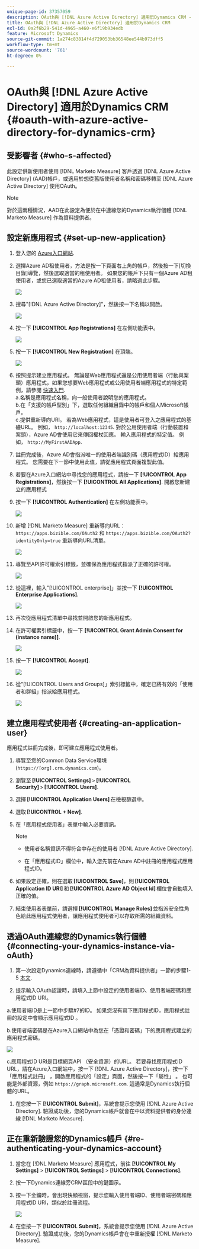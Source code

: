 ```yaml
---
unique-page-id: 37357059
description: OAuth與 [!DNL Azure Active Directory] 適用於Dynamics CRM - [!DNL Marketo Measure]
title: OAuth與 [!DNL Azure Active Directory] 適用於Dynamics CRM
exl-id: 0a2f6b29-541d-4965-a460-e6f19b934edb
feature: Microsoft Dynamics
source-git-commit: 1a274c83814f4d729053bb36548ee544b973dff5
workflow-type: tm+mt
source-wordcount: '761'
ht-degree: 0%

---
```


# OAuth與 [!DNL Azure Active Directory] 適用於Dynamics CRM {#oauth-with-azure-active-directory-for-dynamics-crm}

## 受影響者 {#who-s-affected}

此設定供新使用者使用 [!DNL Marketo Measure] 客戶透過 [!DNL Azure Active Directory] (AAD)帳戶，或適用於想從舊版使用者名稱和密碼移轉至 [!DNL Azure Active Directory] 使用OAuth。

>[!NOTE]
>
>對於這兩種情況，AAD在此設定為便於在中連線您的Dynamics執行個體 [!DNL Marketo Measure] 作為資料提供者。

## 設定新應用程式 {#set-up-new-application}

1. 登入您的 [Azure入口網站](https://portal.azure.com/#home).

1. 選擇Azure AD租使用者，方法是按一下頁面右上角的帳戶，然後按一下[切換目錄]導覽，然後選取適當的租使用者。 如果您的帳戶下只有一個Azure AD租使用者，或您已選取適當的Azure AD租使用者，請略過此步驟。

   ![](assets/setup-2.png)

1. 搜尋&quot;[!DNL Azure Active Directory]&quot;，然後按一下名稱以開啟。

   ![](assets/setup-3.png)

1. 按一下 **[!UICONTROL App Registrations]** 在左側功能表中。

   ![](assets/setup-4.png)

1. 按一下 **[!UICONTROL New Registration]** 在頂端。

   ![](assets/setup-5.png)

1. 按照提示建立應用程式。 無論是Web應用程式還是公用使用者端（行動與案頭）應用程式，如果您想要Web應用程式或公用使用者端應用程式的特定範例，請參閱 [快速入門](https://learn.microsoft.com/en-us/azure/active-directory/develop/v2-overview).\
   a.名稱是應用程式名稱，向一般使用者說明您的應用程式。\
   b.在「支援的帳戶型別」下，選取任何組織目錄中的帳戶和個人Microsoft帳戶。\
   c.提供重新導向URI。 若為Web應用程式，這是使用者可登入之應用程式的基礎URL。 例如， `http://localhost:12345`. 對於公用使用者端（行動裝置和案頭），Azure AD會使用它來傳回權杖回應。 輸入應用程式的特定值。 例如， `http://MyFirstAADApp`.

1. 註冊完成後，Azure AD會指派唯一的使用者端識別碼（應用程式ID）給應用程式。 您需要在下一節中使用此值，請從應用程式頁面複製此值。

1. 若要在Azure入口網站中尋找您的應用程式，請按一下 **[!UICONTROL App Registrations]**，然後按一下 **[!UICONTROL All Applications]**. 開啟您新建立的應用程式

1. 按一下 **[!UICONTROL Authentication]** 在左側功能表中。

   ![](assets/setup-9.png)

1. 新增 [!DNL Marketo Measure] 重新導向URL： `https://apps.bizible.com/OAuth2` 和 `https://apps.bizible.com/OAuth2?identityOnly=true` 重新導向URL清單。

   ![](assets/setup-10.png)

1. 導覽至API許可權索引標籤，並確保為應用程式指派了正確的許可權。

   ![](assets/setup-10a.png)

1. 從這裡，輸入&quot;[!UICONTROL enterprise]」並按一下 **[!UICONTROL Enterprise Applications]**.

   ![](assets/setup-11.png)

1. 再次從應用程式清單中尋找並開啟您的新應用程式。

1. 在許可權索引標籤中，按一下 **[!UICONTROL Grant Admin Consent for (instance name)]**.

   ![](assets/setup-13a.png)

1. 按一下 **[!UICONTROL Accept]**.

   ![](assets/setup-13b.png)

1. 從&quot;[!UICONTROL Users and Groups]」索引標籤中，確定已將有效的「使用者和群組」指派給應用程式。

   ![](assets/setup-14.png)

## 建立應用程式使用者 {#creating-an-application-user}

應用程式註冊完成後，即可建立應用程式使用者。

1. 導覽至您的Common Data Service環境(`https://[org].crm.dynamics.com`)。

1. 瀏覽至 **[!UICONTROL Settings]** > **[!UICONTROL Security]** > **[!UICONTROL Users]**.

1. 選擇 **[!UICONTROL Application Users]** 在檢視篩選中。

1. 選取 **[!UICONTROL + New]**.

1. 在「應用程式使用者」表單中輸入必要資訊。

   >[!NOTE]
   >
   >* 使用者名稱資訊不得符合中存在的使用者 [!DNL Azure Active Directory].
   >
   >* 在「應用程式ID」欄位中，輸入您先前在Azure AD中註冊的應用程式應用程式ID。

1. 如果設定正確，則在選取 **[!UICONTROL Save]**，則 **[!UICONTROL Application ID URI]** 和 **[!UICONTROL Azure AD Object Id]** 欄位會自動填入正確的值。

1. 結束使用者表單前，請選擇 **[!UICONTROL Manage Roles]** 並指派安全性角色給此應用程式使用者，讓應用程式使用者可以存取所需的組織資料。

## 透過OAuth連線您的Dynamics執行個體 {#connecting-your-dynamics-instance-via-oAuth}

1. 第一次設定Dynamics連線時，請遵循中「CRM為資料提供者」一節的步驟1-5 [本文](/help/marketo-measure-and-dynamics/getting-started-with-marketo-measure-and-dynamics/microsoft-dynamics-crm-installation-guide.md).

1. 提示輸入OAuth認證時，請填入上節中設定的使用者端ID、使用者端密碼和應用程式ID URI。

a.使用者端ID是上一節中步驟#7的ID。 如果您沒有寫下應用程式ID，應用程式註冊的設定中會顯示應用程式ID 。

b.使用者端密碼是在Azure入口網站中為您在「憑證和密碼」下的應用程式建立的應用程式密碼。

![](assets/creating-2e.png)

c.應用程式ID URI是目標網頁API （安全資源）的URL。 若要尋找應用程式ID URL，請在Azure入口網站中，按一下 [!DNL Azure Active Directory]，按一下「應用程式註冊」 ，開啟應用程式的「設定」頁面，然後按一下「屬性」 。 也可能是外部資源，例如 `https://graph.microsoft.com`. 這通常是Dynamics執行個體的URL。

1. 在您按一下 **[!UICONTROL Submit]**，系統會提示您使用 [!DNL Azure Active Directory]. 驗證成功後，您的Dynamics帳戶就會在中以資料提供者的身分連線 [!DNL Marketo Measure].

## 正在重新驗證您的Dynamics帳戶 {#re-authenticating-your-dynamics-account}

1. 當您在 [!DNL Marketo Measure] 應用程式，前往 **[!UICONTROL My Settings]** > **[!UICONTROL Settings]** > **[!UICONTROL Connections]**.

1. 按一下Dynamics連線旁CRM區段中的鍵圖示。

1. 按一下金鑰時，會出現快顯視窗，提示您輸入使用者端ID、使用者端密碼和應用程式ID URI，類似於註冊流程。

   ![](assets/re-authenticating-3.png)

1. 在您按一下 **[!UICONTROL Submit]**，系統會提示您使用 [!DNL Azure Active Directory]. 驗證成功後，您的Dynamics帳戶會在中重新授權 [!DNL Marketo Measure].
